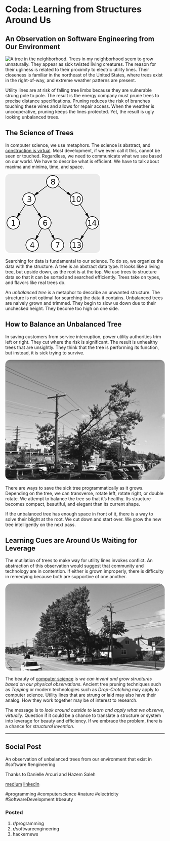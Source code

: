 # Coda: Learning from Structures Around Us
## An Observation on Software Engineering from Our Environment

![A tree in the neighborhood.](images/13-01.png)
Trees in my neighborhood seem to grow unnaturally. They appear as sick twisted living creatures. The reason for their ugliness is related to their proximity to electric utility lines. Their closeness is familiar in the northeast of the United States, where trees exist in the right-of-way, and extreme weather patterns are present.

Utility lines are at risk of falling tree limbs because they are vulnerable strung pole to pole. The result is the energy company must prune trees to precise distance specifications. Pruning reduces the risk of branches touching these wires and allows for repair access. When the weather is uncooperative, pruning keeps the lines protected. Yet, the result is ugly looking unbalanced trees.

## The Science of Trees

In computer science, we use metaphors. The science is abstract, and [construction is virtual](https://medium.com/hackernoon/software-is-unlike-construction-c0284ee4b723). Most development, if we even call it this, cannot be seen or touched. Regardless, we need to communicate what we see based on our world. We have to describe what is efficient. We have to talk about maxima and minima, time, and space.

![A binary search tree.](images/13-02.png)

Searching for data is fundamental to our science. To do so, we organize the data with the structure. A tree is an abstract data type. It looks like a living tree, but upside down, as the root is at the top. We use trees to structure data so that it can be sorted and searched efficiently. Trees take on types, and flavors like real trees do.

An *unbalanced tree* is a metaphor to describe an unwanted structure. The structure is not optimal for searching the data it contains. Unbalanced trees are naively grown and trimmed. They begin to slow us down due to their unchecked height. They become too high on one side.

## How to Balance an Unbalanced Tree

In saving customers from service interruption, power utility authorities trim left or right. They cut where the risk is significant. The result is unhealthy trees that are unsightly. They think that the tree is performing its function, but instead, it is sick trying to survive.

![Courtesy: Google](images/13-03.png)

There are ways to save the sick tree programmatically as it grows. Depending on the tree, we can transverse, rotate left, rotate right, or double rotate. We attempt to balance the tree so that it’s healthy. Its structure becomes compact, beautiful, and elegant than its current shape.

If the unbalanced tree has enough space in front of it, there is a way to solve their blight at the root. We cut down and start over. We grow the new tree intelligently on the next pass.

## Learning Cues are Around Us Waiting for Leverage

The mutilation of trees to make way for utility lines invokes conflict. An abstraction of this observation would suggest that community and technology are in contention. If either is grown improperly, there is difficulty in remedying because both are supportive of one another.

![Courtesy: Google](images/13-04.png)

The beauty of [computer science](https://dev.to/solidi/what-is-a-software-engineer-anyway-3fb2) is *we can invent and grow structures based on our physical observations*. Ancient tree pruning techniques such as *Topping* or modern technologies such as *Drop-Crotching* may apply to computer science. Utility lines that are strung or laid may also have their analog. How they work together may be of interest to research.

The message is to *look around outside to learn and apply what we observe, virtually*. Question if it could be a chance to translate a structure or system into leverage for beauty and efficiency. If we embrace the problem, there is a chance for *structural invention*.

---

## Social Post

An observation of unbalanced trees from our environment that exist in #software #engineering

Thanks to Danielle Arcuri and Hazem Saleh

[medium](https://medium.com/hackernoon/coda-learning-from-structures-around-us-25052243e1a7)
[linkedin](https://www.linkedin.com/pulse/coda-learning-from-structures-around-us-douglas-w-arcuri/)

#programming #computerscience #nature #electricity #SoftwareDevelopment #beauty

### Posted

1. r/programming
1. r/softwareengineering
1. hackernews
